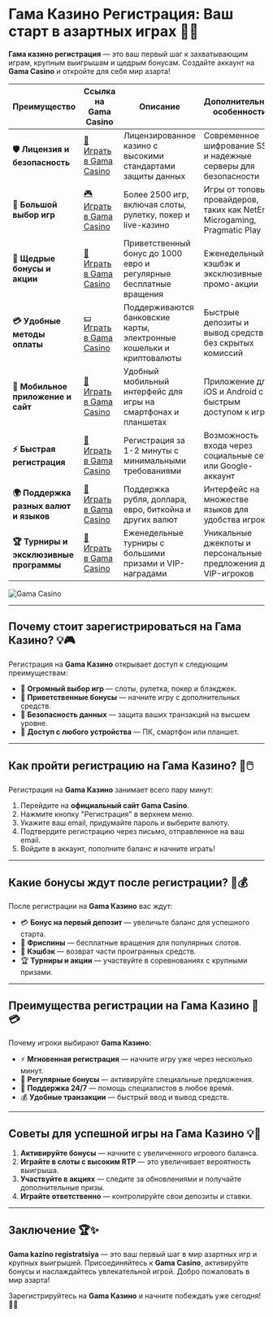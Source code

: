 # Гама Казино Регистрация: Ваш старт в азартных играх 🎰✨

**Гама казино регистрация** — это ваш первый шаг к захватывающим играм, крупным выигрышам и щедрым бонусам. Создайте аккаунт на **Gama Casino** и откройте для себя мир азарта!

| **Преимущество**                      | **Ссылка на Gama Casino**                  | **Описание**                                       | **Дополнительные особенности**                     |
|----------------------------------------|--------------------------------------------|--------------------------------------------------|--------------------------------------------------|
| **🛡️ Лицензия и безопасность**         | [🔗 Играть в Gama Casino](https://brandplay.link/j6NMKsDz) | Лицензированное казино с высокими стандартами защиты данных | Современное шифрование SSL и надежные серверы для безопасности |
| **🎰 Большой выбор игр**               | [🎮 Играть в Gama Casino](https://brandplay.link/j6NMKsDz) | Более 2500 игр, включая слоты, рулетку, покер и live-казино | Игры от топовых провайдеров, таких как NetEnt, Microgaming, Pragmatic Play |
| **🎁 Щедрые бонусы и акции**           | [🎉 Играть в Gama Casino](https://brandplay.link/j6NMKsDz) | Приветственный бонус до 1000 евро и регулярные бесплатные вращения | Еженедельный кэшбэк и эксклюзивные промо-акции |
| **💳 Удобные методы оплаты**           | [💵 Играть в Gama Casino](https://brandplay.link/j6NMKsDz) | Поддерживаются банковские карты, электронные кошельки и криптовалюты | Быстрые депозиты и вывод средств без скрытых комиссий |
| **📱 Мобильное приложение и сайт**     | [📲 Играть в Gama Casino](https://brandplay.link/j6NMKsDz) | Удобный мобильный интерфейс для игры на смартфонах и планшетах | Приложение для iOS и Android с быстрым доступом к играм |
| **⚡ Быстрая регистрация**             | [🔑 Играть в Gama Casino](https://brandplay.link/j6NMKsDz) | Регистрация за 1-2 минуты с минимальными требованиями | Возможность входа через социальные сети или Google-аккаунт |
| **🌍 Поддержка разных валют и языков** | [💱 Играть в Gama Casino](https://brandplay.link/j6NMKsDz) | Поддержка рубля, доллара, евро, биткойна и других валют | Интерфейс на множестве языков для удобства игроков |
| **🏆 Турниры и эксклюзивные программы** | [🥇 Играть в Gama Casino](https://brandplay.link/j6NMKsDz) | Еженедельные турниры с большими призами и VIP-наградами | Уникальные джекпоты и персональные предложения для VIP-игроков |

![Gama Casino](https://static18.tgcnt.ru/posts/_0/e7/e77df96eb2a24734807726d553ca766e.jpg)

---

## Почему стоит зарегистрироваться на Гама Казино? 💡🎮

Регистрация на **Gama Казино** открывает доступ к следующим преимуществам:

- 🎰 **Огромный выбор игр** — слоты, рулетка, покер и блэкджек.
- 🎁 **Приветственные бонусы** — начните игру с дополнительных средств.
- 🔐 **Безопасность данных** — защита ваших транзакций на высшем уровне.
- 📱 **Доступ с любого устройства** — ПК, смартфон или планшет.

---

## Как пройти регистрацию на Гама Казино? 🚀🖱️

Регистрация на **Gama Казино** занимает всего пару минут:

1. Перейдите на **официальный сайт Gama Casino**.
2. Нажмите кнопку "Регистрация" в верхнем меню.
3. Укажите ваш email, придумайте пароль и выберите валюту.
4. Подтвердите регистрацию через письмо, отправленное на ваш email.
5. Войдите в аккаунт, пополните баланс и начните играть!

---

## Какие бонусы ждут после регистрации? 🎁💰

После регистрации на **Gama Казино** вас ждут:

- 💳 **Бонус на первый депозит** — увеличьте баланс для успешного старта.
- 🎰 **Фриспины** — бесплатные вращения для популярных слотов.
- 🌟 **Кэшбэк** — возврат части проигранных средств.
- 🏆 **Турниры и акции** — участвуйте в соревнованиях с крупными призами.

---

## Преимущества регистрации на Гама Казино 🌟💳

Почему игроки выбирают **Gama Казино**:

- ⚡ **Мгновенная регистрация** — начните игру уже через несколько минут.
- 🎀 **Регулярные бонусы** — активируйте специальные предложения.
- 💬 **Поддержка 24/7** — помощь специалистов в любое время.
- 💰 **Удобные транзакции** — быстрый ввод и вывод средств.

---

## Советы для успешной игры на Гама Казино 💡🎯

1. **Активируйте бонусы** — начните с увеличенного игрового баланса.
2. **Играйте в слоты с высоким RTP** — это увеличивает вероятность выигрыша.
3. **Участвуйте в акциях** — следите за обновлениями и получайте дополнительные призы.
4. **Играйте ответственно** — контролируйте свои депозиты и ставки.

---

## Заключение 🏆✨

**Gama kazino registratsiya** — это ваш первый шаг в мир азартных игр и крупных выигрышей. Присоединяйтесь к **Gama Casino**, активируйте бонусы и наслаждайтесь увлекательной игрой. Добро пожаловать в мир азарта!

Зарегистрируйтесь на **Gama Казино** и начните побеждать уже сегодня! 🎰✨
